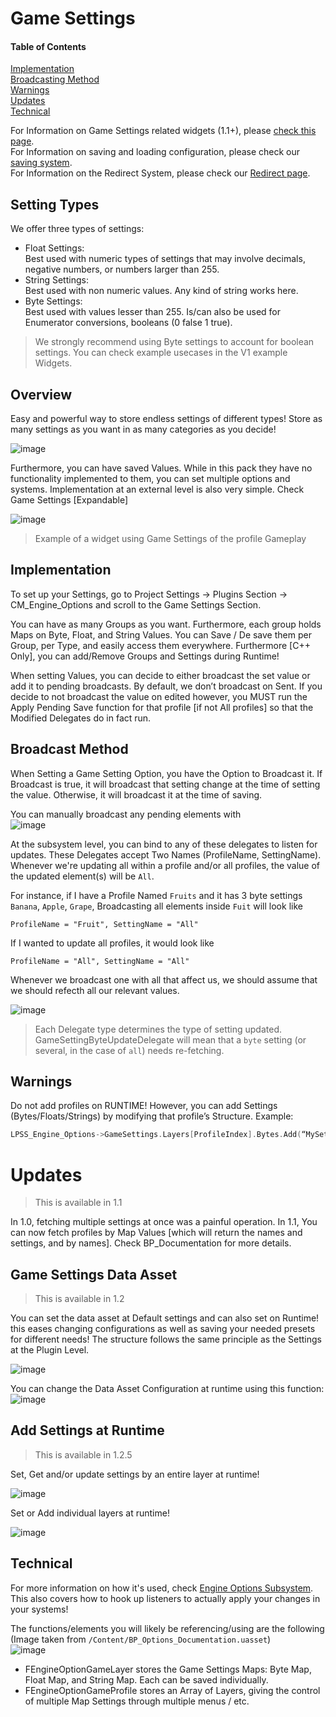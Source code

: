 # Game Settings

#### Table of Contents
[Implementation](#Implementation)  
[Broadcasting Method](#Broadcasting-method)  
[Warnings](#Warnings)  
[Updates](#Updates)  
[Technical](#Technical)  

For Information on Game Settings related widgets (1.1+), please [check this page](WidgetSetup.md#game-settings-widget).  
For Information on saving and loading configuration, please check our [saving system](Framework.md#save).  
For Information on the Redirect System, please check our [Redirect page](Framework.md#redirects).  

## Setting Types

We offer three types of settings:  
* Float Settings:  
    Best used with numeric types of settings that may involve decimals, negative numbers, or numbers larger than 255.    
* String Settings:  
    Best used with non numeric values. Any kind of string works here.  
* Byte Settings:  
    Best used with values lesser than 255. Is/can also be used for Enumerator conversions, booleans (0 false 1 true).  
    
> We strongly recommend using Byte settings to account for boolean settings. You can check example usecases in the V1 example Widgets.  

## Overview

Easy and powerful way to store endless settings of different types! Store as many settings as you want in as many categories as you decide!  

![image](https://user-images.githubusercontent.com/28312571/147318780-1ceb3784-802e-42e5-827f-4d1c0e416794.png)

Furthermore, you can have saved Values. While in this pack they have no functionality implemented to them, you can set multiple options and systems. Implementation at an external level is also very simple. Check Game Settings [Expandable]  

![image](https://user-images.githubusercontent.com/28312571/147318864-7e2cb7b5-3cfa-4139-b097-0f1070207f9b.png)  
> Example of a widget using Game Settings of the profile Gameplay  

## Implementation

To set up your Settings, go to Project Settings -> Plugins Section -> CM_Engine_Options and scroll to the Game Settings Section. 

You can have as many Groups as you want. Furthermore, each group holds Maps on Byte, Float, and String Values.  You can Save / De save them per Group, per Type, and easily access them everywhere. Furthermore [C++ Only], you can add/Remove Groups and Settings during Runtime!   

When setting Values, you can decide to either broadcast the set value or add it to pending broadcasts. By default, we don’t broadcast on Sent. If you decide to not broadcast the value on edited however, you MUST run the Apply Pending Save function for that profile [if not All profiles] so that the Modified Delegates do in fact run.    

## Broadcast Method  
When Setting a Game Setting Option, you have the Option to Broadcast it. If Broadcast is true, it will broadcast that setting change at the time of setting the value. Otherwise, it will broadcast it at the time of saving.  

You can manually broadcast any pending elements with  
![image](https://user-images.githubusercontent.com/28312571/158043145-34febc27-a87f-455a-8379-33d0a7c350b0.png)  

At the subsystem level, you can bind to any of these delegates to listen for updates. These Delegates accept Two Names (ProfileName, SettingName). Whenever we're updating all within a profile and/or all profiles, the value of the updated element(s) will be `All`.  

For instance, if I have a Profile Named `Fruits` and it has 3 byte settings `Banana`, `Apple`, `Grape`, Broadcasting all elements inside `Fuit` will look like  
```text
ProfileName = "Fruit", SettingName = "All"
```
If I wanted to update all profiles, it would look like 
```text
ProfileName = "All", SettingName = "All"
```

Whenever we broadcast one with all that affect us, we should assume that we should refecth all our relevant values.  

![image](https://user-images.githubusercontent.com/28312571/158043162-ef596b83-b466-412e-93c3-99a6d958fa22.png)

> Each Delegate type determines the type of setting updated. GameSettingByteUpdateDelegate will mean that a `byte` setting (or several, in the case of `all`) needs re-fetching.  

## Warnings

Do not add profiles on RUNTIME! However, you can add Settings (Bytes/Floats/Strings) by modifying that profile’s Structure. Example: 
```cpp
LPSS_Engine_Options->GameSettings.Layers[ProfileIndex].Bytes.Add(“MySettingName”, 2));
```

# Updates
> This is available in 1.1     


In 1.0, fetching multiple settings at once was a painful operation. In 1.1, You can now fetch profiles by Map Values [which will return the names and settings, and by names].
Check BP_Documentation for more details.

## Game Settings Data Asset

> This is available in 1.2  

You can set the data asset at Default settings and can also set on Runtime! this eases changing configurations as well as saving your needed presets for different needs! The structure follows the same principle as the Settings at the Plugin Level.  

![image](https://user-images.githubusercontent.com/28312571/158042275-a11150cd-cf6e-4136-8f5c-6650f77edc68.png)  

You can change the Data Asset Configuration at runtime using this function:  
![image](https://user-images.githubusercontent.com/28312571/158042297-58afd101-fc20-43f7-901e-ec96a9a24ae2.png)  

## Add Settings at Runtime

> This is available in 1.2.5 

Set, Get and/or update settings by an entire layer at runtime!  

![image](https://user-images.githubusercontent.com/28312571/164126341-68cef100-0baf-43a6-8c81-60a6e1a2345d.png)  

Set or Add individual layers at runtime!  

![image](https://user-images.githubusercontent.com/28312571/164126398-f8a04dd3-3a53-407b-9bb7-f49163083e24.png)  


## Technical 

For more information on how it's used, check [Engine Options Subsystem](https://github.com/FunderburkM/CMEngineOptionsDocs/blob/main/EngineOptionsSubsystem.md). This also covers how to hook up listeners to actually apply your changes in your systems!  

The functions/elements you will likely be referencing/using are the following (Image taken from `/Content/BP_Options_Documentation.uasset`)  
![image](https://user-images.githubusercontent.com/28312571/158042325-85c20bc5-c4f3-4579-b601-d29a7d7e3b56.png)


- FEngineOptionGameLayer stores the Game Settings Maps: Byte Map, Float Map, and String Map. Each can be saved individually.
- FEngineOptionGameProfile stores an Array of Layers, giving the control of multiple Map Settings through multiple menus / etc.
